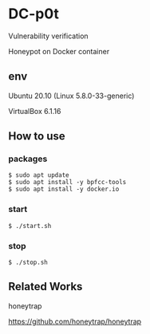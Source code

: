 # DC-p0t

Vulnerability verification

Honeypot on Docker container

## env

Ubuntu 20.10 (Linux 5.8.0-33-generic)

VirtualBox 6.1.16

## How to use

### packages

```
$ sudo apt update
$ sudo apt install -y bpfcc-tools
$ sudo apt install -y docker.io
```

### start

```
$ ./start.sh
```

### stop

```
$ ./stop.sh
```

## Related Works

honeytrap

https://github.com/honeytrap/honeytrap
